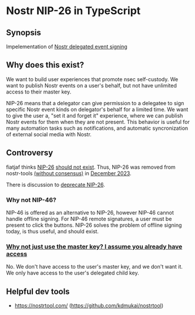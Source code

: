 # Nostr NIP-26 in TypeScript

## Synopsis

Impelementation of [Nostr delegated event signing](https://github.com/nostr-protocol/nips/blob/master/26.md)

## Why does this exist?

We want to build user experiences that promote nsec self-custody. We want to publish Nostr events on a user's behalf, but not have unlimited access to their master key.

NIP-26 means that a delegator can give permission to a delegatee to sign specific Nostr event kinds on delegator's behalf for a limited time. We want to give the user a, "set it and forget it" experience, where we can publish Nostr events for them when they are not present. This behavior is useful for many automation tasks such as notifications, and automatic syncronization of external social media with Nostr.


## Controversy

fiatjaf thinks [NIP-26](https://fiatjaf.com/4c79fd7b.html) [should not exist](https://github.com/nbd-wtf/nostr-tools/pull/323#issuecomment-1854144817). Thus, NIP-26 was removed from nostr-tools [(without consensus)](https://github.com/nbd-wtf/nostr-tools/pull/323#issuecomment-1854213944) in [December 2023](https://github.com/nbd-wtf/nostr-tools/commit/867aa11d126a924e615e32871700d66b0f02e241#diff-7ae45ad102eab3b6d7e7896acd08c427a9b25b346470d7bc6507b6481575d519).

There is discussion to [deprecate NIP-26](https://github.com/nostr-protocol/nips/pull/1051).

### Why not NIP-46?

NIP-46 is offered as an alternative to NIP-26, however NIP-46 cannot handle offline signing. For NIP-46 remote signatures, a user must be present to click the buttons. NIP-26 solves the problem of offline signing today, is thus useful, and should exist.


### [Why not just use the master key? I assume you already have access](https://github.com/nbd-wtf/nostr-tools/pull/323#issuecomment-1854234819)

No. We don't have access to the user's master key, and we don't want it. We only have access to the user's delegated child key.


## Helpful dev tools

  * https://nostrtool.com/ (https://github.com/kdmukai/nostrtool)

